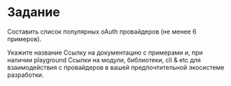 # Задание
Составить список популярных oAuth провайдеров (не менее 6 примеров).

Укажите название
Ссылку на документацию с примерами и, при наличии playground
Ссылки на модули, библиотеки, cli & etc для взаимодействия с провайдеров в вашей предпочтительной экосистеме разработки.

